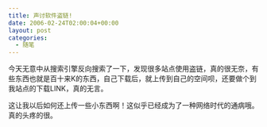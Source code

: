```yaml
---
title: 声讨软件盗链!
date: 2006-02-24T02:00:04+00:00
layout: post
categories:
  - 随笔
---
```


今天无意中从搜索引擎反向搜索了一下，发现很多站点使用盗链，真的很无奈，有些东西也就是百十来K的东西，自己下载后，就上传到自己的空间呗，还要做个到我站点的下载LINK，真的无言。

这让我以后如何还上传一些小东西啊！这似乎已经成为了一种网络时代的通病哦。真的头疼的很。